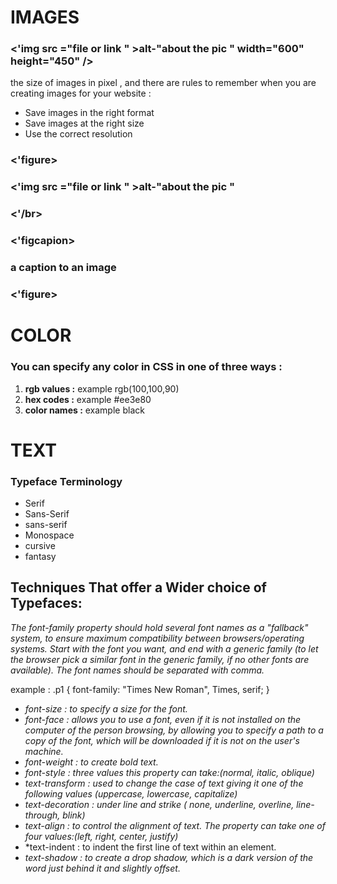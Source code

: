 # IMAGES

### <'img src ="file or link " >alt-"about the pic " width="600" height="450" /> 

the size of images in pixel , and  there are rules to remember when you
are creating images for your website :
- Save images in the right format
- Save images at the right size
- Use the correct resolution

### <'figure>
### <'img src ="file or link " >alt-"about the pic " 
###  <'/br> 
### <'figcapion> 
### a caption to an image  </figcapion>
### <'figure>

# COLOR 

### You can specify any color in CSS in one of three ways :

1. **rgb values :**  example rgb(100,100,90)
2. **hex codes :**  example #ee3e80
3. **color names :** example black

# TEXT

### Typeface Terminology
- Serif
- Sans-Serif
- sans-serif
- Monospace
- cursive
- fantasy
## Techniques That offer a Wider choice of Typefaces:

*The font-family property should hold several font names as a "fallback" system, to ensure maximum compatibility between browsers/operating systems. Start with the font you want, and end with a generic family (to let the browser pick a similar font in the generic family, if no other fonts are available). The font names should be separated with comma.*

example : .p1 {
  font-family: "Times New Roman", Times, serif;
}

- *font-size : to specify a size for the font.* 
- *font-face : allows you to use a font, even if it is not installed on the computer of the person browsing, by allowing you to specify a path to a copy of the font, which will be downloaded if it is not on the user's machine.*
- *font-weight : to create bold text.*
- *font-style : three values this property can take:(normal, italic, oblique)*
- *text-transform : used to change the case of text giving it one of the following values (uppercase, lowercase, capitalize)*
- *text-decoration : under line and strike ( none, underline, overline, line-through, blink)*
- *text-align : to control the alignment of text. The property can take one of four values:(left, right, center, justify)*
- *text-indent : to indent the first line of text within an element.
- *text-shadow : to create a drop shadow, which is a dark version of the word just behind it and slightly offset.*

